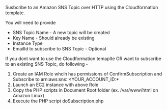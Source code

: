 Susbcribe to an Amazon SNS Topic over HTTP using the Cloudformation template. 

You will need to provide 
- SNS Topic Name - A new topic will be created 
- Key Name - Should already be existing 
- Instance Type
- EmailId to subscribe to SNS Topic - Optional

If you dont want to use the Cloudformation temaplte OR want to subscribe to an existing SNS Topic, do following - 
1. Create an IAM Role whcih has permissions of ConfirmSubscription and Subscribe to arn:aws:sns:<REGION>:<YOUR_ACCOUNT_ID:*
2. Launch an EC2 instance with above Role
3. Copy the PHP scripts in Document Root folder (ex. /var/www/html on Amazon Linux)
4. Execute the PHP script doSubscription.php <REGION> <TopicARN>
